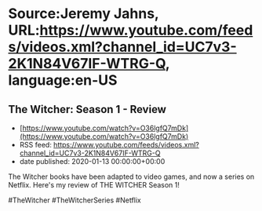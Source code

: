 # Source:Jeremy Jahns, URL:https://www.youtube.com/feeds/videos.xml?channel_id=UC7v3-2K1N84V67IF-WTRG-Q, language:en-US

## The Witcher: Season 1 - Review
 - [https://www.youtube.com/watch?v=O36lgfQ7mDk](https://www.youtube.com/watch?v=O36lgfQ7mDk)
 - RSS feed: https://www.youtube.com/feeds/videos.xml?channel_id=UC7v3-2K1N84V67IF-WTRG-Q
 - date published: 2020-01-13 00:00:00+00:00

The Witcher books have been adapted to video games, and now a series on Netflix. Here's my review of THE WITCHER Season 1!

#TheWitcher #TheWitcherSeries #Netflix

